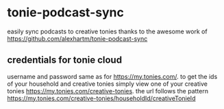 # tonie-podcast-sync

easily sync podcasts to creative tonies thanks to the awesome work of https://github.com/alexhartm/tonie-podcast-sync

## credentials for tonie cloud

username and password same as for https://my.tonies.com/. to get the ids of your household and creative tonies simply view one of your creative tonies https://my.tonies.com/creative-tonies. the url follows the pattern https://my.tonies.com/creative-tonies/householdId/creativeTonieId

